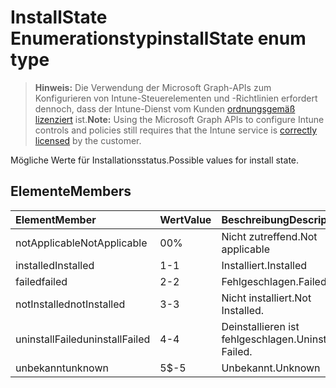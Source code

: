 # <a name="installstate-enum-type"></a><span data-ttu-id="6656c-101">InstallState Enumerationstyp</span><span class="sxs-lookup"><span data-stu-id="6656c-101">installState enum type</span></span>

> <span data-ttu-id="6656c-102">**Hinweis:** Die Verwendung der Microsoft Graph-APIs zum Konfigurieren von Intune-Steuerelementen und -Richtlinien erfordert dennoch, dass der Intune-Dienst vom Kunden [ordnungsgemäß lizenziert](https://go.microsoft.com/fwlink/?linkid=839381) ist.</span><span class="sxs-lookup"><span data-stu-id="6656c-102">**Note:** Using the Microsoft Graph APIs to configure Intune controls and policies still requires that the Intune service is [correctly licensed](https://go.microsoft.com/fwlink/?linkid=839381) by the customer.</span></span>

<span data-ttu-id="6656c-103">Mögliche Werte für Installationsstatus.</span><span class="sxs-lookup"><span data-stu-id="6656c-103">Possible values for install state.</span></span>
## <a name="members"></a><span data-ttu-id="6656c-104">Elemente</span><span class="sxs-lookup"><span data-stu-id="6656c-104">Members</span></span>
|<span data-ttu-id="6656c-105">Element</span><span class="sxs-lookup"><span data-stu-id="6656c-105">Member</span></span>|<span data-ttu-id="6656c-106">Wert</span><span class="sxs-lookup"><span data-stu-id="6656c-106">Value</span></span>|<span data-ttu-id="6656c-107">Beschreibung</span><span class="sxs-lookup"><span data-stu-id="6656c-107">Description</span></span>|
|:---|:---|:---|
|<span data-ttu-id="6656c-108">notApplicable</span><span class="sxs-lookup"><span data-stu-id="6656c-108">NotApplicable</span></span>|<span data-ttu-id="6656c-109">0</span><span class="sxs-lookup"><span data-stu-id="6656c-109">0%</span></span>|<span data-ttu-id="6656c-110">Nicht zutreffend.</span><span class="sxs-lookup"><span data-stu-id="6656c-110">Not applicable</span></span>|
|<span data-ttu-id="6656c-111">installed</span><span class="sxs-lookup"><span data-stu-id="6656c-111">Installed</span></span>|<span data-ttu-id="6656c-112">1</span><span class="sxs-lookup"><span data-stu-id="6656c-112">-1</span></span>|<span data-ttu-id="6656c-113">Installiert.</span><span class="sxs-lookup"><span data-stu-id="6656c-113">Installed</span></span>|
|<span data-ttu-id="6656c-114">failed</span><span class="sxs-lookup"><span data-stu-id="6656c-114">failed</span></span>|<span data-ttu-id="6656c-115">2</span><span class="sxs-lookup"><span data-stu-id="6656c-115">-2</span></span>|<span data-ttu-id="6656c-116">Fehlgeschlagen.</span><span class="sxs-lookup"><span data-stu-id="6656c-116">Failed</span></span>|
|<span data-ttu-id="6656c-117">notInstalled</span><span class="sxs-lookup"><span data-stu-id="6656c-117">notInstalled</span></span>|<span data-ttu-id="6656c-118">3</span><span class="sxs-lookup"><span data-stu-id="6656c-118">-3</span></span>|<span data-ttu-id="6656c-119">Nicht installiert.</span><span class="sxs-lookup"><span data-stu-id="6656c-119">Not Installed.</span></span>|
|<span data-ttu-id="6656c-120">uninstallFailed</span><span class="sxs-lookup"><span data-stu-id="6656c-120">uninstallFailed</span></span>|<span data-ttu-id="6656c-121">4</span><span class="sxs-lookup"><span data-stu-id="6656c-121">-4</span></span>|<span data-ttu-id="6656c-122">Deinstallieren ist fehlgeschlagen.</span><span class="sxs-lookup"><span data-stu-id="6656c-122">Uninstall Failed.</span></span>|
|<span data-ttu-id="6656c-123">unbekannt</span><span class="sxs-lookup"><span data-stu-id="6656c-123">unknown</span></span>|<span data-ttu-id="6656c-124">5</span><span class="sxs-lookup"><span data-stu-id="6656c-124">$-5</span></span>|<span data-ttu-id="6656c-125">Unbekannt.</span><span class="sxs-lookup"><span data-stu-id="6656c-125">Unknown</span></span>|








